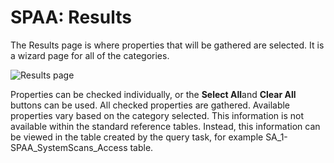 # SPAA: Results

The Results page is where properties that will be gathered are selected. It is a wizard page for all
of the categories.

![Results page](/img/product_docs/accessanalyzer/11.6/accessanalyzer/admin/datacollector/adinventory/results.webp)

Properties can be checked individually, or the **Select All**and **Clear All** buttons can be used.
All checked properties are gathered. Available properties vary based on the category selected. This
information is not available within the standard reference tables. Instead, this information can be
viewed in the table created by the query task, for example SA_1-SPAA_SystemScans_Access table.
